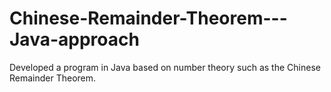# Chinese-Remainder-Theorem---Java-approach
Developed a program in Java based on number theory such as the Chinese Remainder Theorem.
